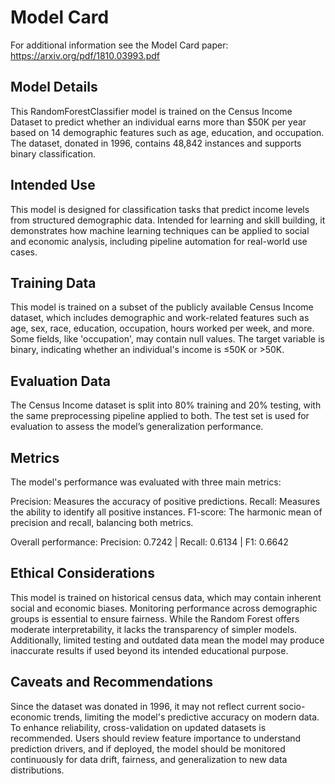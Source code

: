 # Model Card

For additional information see the Model Card paper: https://arxiv.org/pdf/1810.03993.pdf

## Model Details
This RandomForestClassifier model is trained on the Census Income Dataset to predict whether an individual earns more than $50K per year based on 14 demographic features such as age, education, and occupation. The dataset, donated in 1996, contains 48,842 instances and supports binary classification.
## Intended Use
This model is designed for classification tasks that predict income levels from structured demographic data. Intended for learning and skill building, it demonstrates how machine learning techniques can be applied to social and economic analysis, including pipeline automation for real-world use cases.
## Training Data
This model is trained on a subset of the publicly available Census Income dataset, which includes demographic and work-related features such as age, sex, race, education, occupation, hours worked per week, and more. Some fields, like 'occupation', may contain null values. The target variable is binary, indicating whether an individual's income is ≤50K or >50K.
## Evaluation Data
The Census Income dataset is split into 80% training and 20% testing, with the same preprocessing pipeline applied to both. The test set is used for evaluation to assess the model’s generalization performance.
## Metrics
The model's performance was evaluated with three main metrics:

Precision: Measures the accuracy of positive predictions.
Recall: Measures the ability to identify all positive instances.
F1-score: The harmonic mean of precision and recall, balancing both metrics.

Overall performance:
Precision: 0.7242 | Recall: 0.6134 | F1: 0.6642
## Ethical Considerations
This model is trained on historical census data, which may contain inherent social and economic biases. Monitoring performance across demographic groups is essential to ensure fairness. While the Random Forest offers moderate interpretability, it lacks the transparency of simpler models. Additionally, limited testing and outdated data mean the model may produce inaccurate results if used beyond its intended educational purpose.
## Caveats and Recommendations
Since the dataset was donated in 1996, it may not reflect current socio-economic trends, limiting the model's predictive accuracy on modern data. To enhance reliability, cross-validation on updated datasets is recommended. Users should review feature importance to understand prediction drivers, and if deployed, the model should be monitored continuously for data drift, fairness, and generalization to new data distributions.
